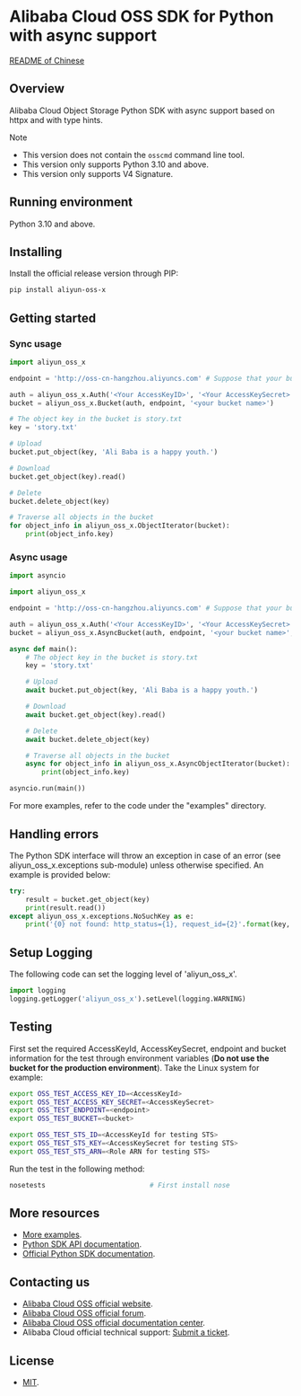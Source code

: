 # Alibaba Cloud OSS SDK for Python with async support

[README of Chinese](README.md)

## Overview

Alibaba Cloud Object Storage Python SDK with async support based on httpx and with type hints.

> [!Note]
> - This version does not contain the `osscmd` command line tool. 
> - This version only supports Python 3.10 and above.
> - This version only supports V4 Signature.

## Running environment

Python 3.10 and above.

## Installing

Install the official release version through PIP: 

```bash
pip install aliyun-oss-x
```

## Getting started

### Sync usage

```python
import aliyun_oss_x

endpoint = 'http://oss-cn-hangzhou.aliyuncs.com' # Suppose that your bucket is in the Hangzhou region. 

auth = aliyun_oss_x.Auth('<Your AccessKeyID>', '<Your AccessKeySecret>')
bucket = aliyun_oss_x.Bucket(auth, endpoint, '<your bucket name>')

# The object key in the bucket is story.txt
key = 'story.txt'

# Upload
bucket.put_object(key, 'Ali Baba is a happy youth.')

# Download
bucket.get_object(key).read()

# Delete
bucket.delete_object(key)

# Traverse all objects in the bucket
for object_info in aliyun_oss_x.ObjectIterator(bucket):
    print(object_info.key)
```

### Async usage

```python
import asyncio

import aliyun_oss_x

endpoint = 'http://oss-cn-hangzhou.aliyuncs.com' # Suppose that your bucket is in the Hangzhou region. 

auth = aliyun_oss_x.Auth('<Your AccessKeyID>', '<Your AccessKeySecret>')
bucket = aliyun_oss_x.AsyncBucket(auth, endpoint, '<your bucket name>', region="cn-hangzhou")

async def main():
    # The object key in the bucket is story.txt
    key = 'story.txt'

    # Upload
    await bucket.put_object(key, 'Ali Baba is a happy youth.')

    # Download
    await bucket.get_object(key).read()

    # Delete
    await bucket.delete_object(key)

    # Traverse all objects in the bucket
    async for object_info in aliyun_oss_x.AsyncObjectIterator(bucket):
        print(object_info.key)

asyncio.run(main())
```

For more examples, refer to the code under the "examples" directory. 

## Handling errors

The Python SDK interface will throw an exception in case of an error (see aliyun_oss_x.exceptions sub-module) unless otherwise specified. An example is provided below:

```python
try:
    result = bucket.get_object(key)
    print(result.read())
except aliyun_oss_x.exceptions.NoSuchKey as e:
    print('{0} not found: http_status={1}, request_id={2}'.format(key, e.status, e.request_id))
```

## Setup Logging

The following code can set the logging level of 'aliyun_oss_x'.

```python
import logging
logging.getLogger('aliyun_oss_x').setLevel(logging.WARNING)
```

## Testing

First set the required AccessKeyId, AccessKeySecret, endpoint and bucket information for the test through environment variables (**Do not use the bucket for the production environment**). 
Take the Linux system for example: 

```bash
export OSS_TEST_ACCESS_KEY_ID=<AccessKeyId>
export OSS_TEST_ACCESS_KEY_SECRET=<AccessKeySecret>
export OSS_TEST_ENDPOINT=<endpoint>
export OSS_TEST_BUCKET=<bucket>

export OSS_TEST_STS_ID=<AccessKeyId for testing STS>
export OSS_TEST_STS_KEY=<AccessKeySecret for testing STS>
export OSS_TEST_STS_ARN=<Role ARN for testing STS>
```

Run the test in the following method: 

```bash
nosetests                          # First install nose
```

## More resources
- [More examples](https://github.com/aliyun/aliyun-oss-python-sdk/tree/master/examples). 
- [Python SDK API documentation](http://aliyun-oss-python-sdk.readthedocs.org/en/latest). 
- [Official Python SDK documentation](https://help.aliyun.com/document_detail/32026.html).

## Contacting us
- [Alibaba Cloud OSS official website](http://oss.aliyun.com).
- [Alibaba Cloud OSS official forum](http://bbs.aliyun.com).
- [Alibaba Cloud OSS official documentation center](https://help.aliyun.com/document_detail/32026.html).
- Alibaba Cloud official technical support: [Submit a ticket](https://workorder.console.aliyun.com/#/ticket/createIndex).

## License
- [MIT](https://github.com/aliyun/aliyun-oss-python-sdk/blob/master/LICENSE).
